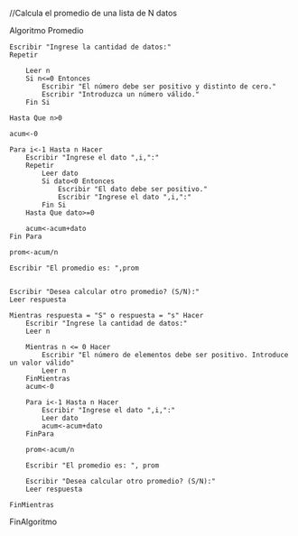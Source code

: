 //Calcula el promedio de una lista de N datos

Algoritmo Promedio
	
	Escribir "Ingrese la cantidad de datos:"
	Repetir
		
		Leer n
		Si n<=0 Entonces
			Escribir "El número debe ser positivo y distinto de cero."
			Escribir "Introduzca un número válido."
		Fin Si
		
	Hasta Que n>0
	
	acum<-0
	
	Para i<-1 Hasta n Hacer
		Escribir "Ingrese el dato ",i,":"
		Repetir
			Leer dato
			Si dato<0 Entonces
				Escribir "El dato debe ser positivo."
				Escribir "Ingrese el dato ",i,":"
			Fin Si
		Hasta Que dato>=0
		
		acum<-acum+dato
	Fin Para
	
	prom<-acum/n
	
	Escribir "El promedio es: ",prom
	
	
	Escribir "Desea calcular otro promedio? (S/N):"
	Leer respuesta
	
	Mientras respuesta = "S" o respuesta = "s" Hacer
		Escribir "Ingrese la cantidad de datos:"
		Leer n
		
		Mientras n <= 0 Hacer 
			Escribir "El número de elementos debe ser positivo. Introduce un valor válido"
			Leer n
		FinMientras
		acum<-0
		
		Para i<-1 Hasta n Hacer 
			Escribir "Ingrese el dato ",i,":"
			Leer dato
			acum<-acum+dato
		FinPara
		
		prom<-acum/n
		
		Escribir "El promedio es: ", prom 
		
		Escribir "Desea calcular otro promedio? (S/N):"
		Leer respuesta
		
	FinMientras
	
FinAlgoritmo
